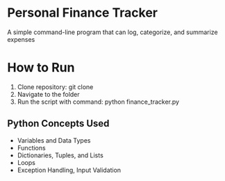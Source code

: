 # Personal Finance Tracker

A simple command-line program that can log, categorize, and summarize expenses

# How to Run

1. Clone repository: git clone
2. Navigate to the folder
3. Run the script with command: python finance_tracker.py

## Python Concepts Used

- Variables and Data Types  
- Functions  
- Dictionaries, Tuples, and Lists  
- Loops
- Exception Handling, Input Validation